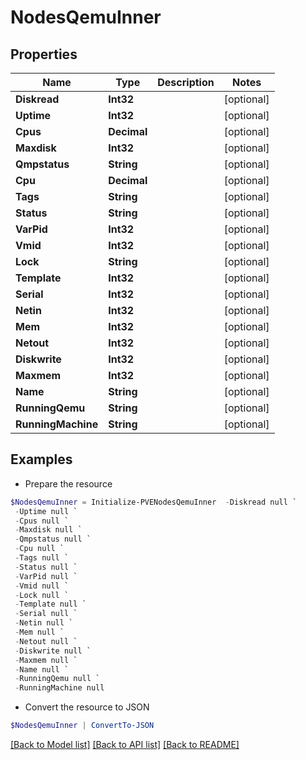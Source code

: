 # NodesQemuInner
## Properties

Name | Type | Description | Notes
------------ | ------------- | ------------- | -------------
**Diskread** | **Int32** |  | [optional] 
**Uptime** | **Int32** |  | [optional] 
**Cpus** | **Decimal** |  | [optional] 
**Maxdisk** | **Int32** |  | [optional] 
**Qmpstatus** | **String** |  | [optional] 
**Cpu** | **Decimal** |  | [optional] 
**Tags** | **String** |  | [optional] 
**Status** | **String** |  | [optional] 
**VarPid** | **Int32** |  | [optional] 
**Vmid** | **Int32** |  | [optional] 
**Lock** | **String** |  | [optional] 
**Template** | **Int32** |  | [optional] 
**Serial** | **Int32** |  | [optional] 
**Netin** | **Int32** |  | [optional] 
**Mem** | **Int32** |  | [optional] 
**Netout** | **Int32** |  | [optional] 
**Diskwrite** | **Int32** |  | [optional] 
**Maxmem** | **Int32** |  | [optional] 
**Name** | **String** |  | [optional] 
**RunningQemu** | **String** |  | [optional] 
**RunningMachine** | **String** |  | [optional] 

## Examples

- Prepare the resource
```powershell
$NodesQemuInner = Initialize-PVENodesQemuInner  -Diskread null `
 -Uptime null `
 -Cpus null `
 -Maxdisk null `
 -Qmpstatus null `
 -Cpu null `
 -Tags null `
 -Status null `
 -VarPid null `
 -Vmid null `
 -Lock null `
 -Template null `
 -Serial null `
 -Netin null `
 -Mem null `
 -Netout null `
 -Diskwrite null `
 -Maxmem null `
 -Name null `
 -RunningQemu null `
 -RunningMachine null
```

- Convert the resource to JSON
```powershell
$NodesQemuInner | ConvertTo-JSON
```

[[Back to Model list]](../README.md#documentation-for-models) [[Back to API list]](../README.md#documentation-for-api-endpoints) [[Back to README]](../README.md)

